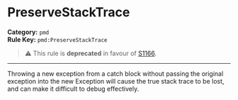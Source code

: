 # PreserveStackTrace
**Category:** `pmd`<br/>
**Rule Key:** `pmd:PreserveStackTrace`<br/>
> :warning: This rule is **deprecated** in favour of [S1166](https://rules.sonarsource.com/java/RSPEC-1166).

-----

Throwing a new exception from a catch block without passing the original exception into the new Exception will cause the true stack trace to be lost, and can make it difficult to debug effectively.
